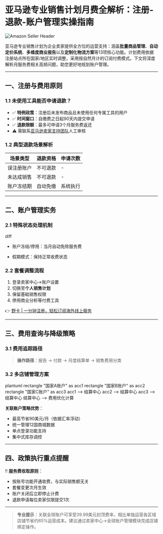 # 亚马逊专业销售计划月费全解析：注册-退款-账户管理实操指南

![Amazon Seller Header](https://via.placeholder.com/800x200?text=Amazon+Seller+Dashboard)

亚马逊专业销售计划为企业卖家提供全方位的运营支持：涵盖**批量商品管理**、**自动定价系统**、**多维度商业报告**以及**定制化物流方案**等13项核心功能。计划费用依据注册站点所在国家/地区实时调整，采用按自然月计的订阅付费模式。下文将深度解析月服务费相关高频问题，助您更好地规划账户管理。

---

## 一、注册与费用原则
### 1.1 未使用工具能否申请退款？
- ✅ **特例政策**：注册后未发布商品且未使用任何专属工具的用户
- ✅ **时间窗口**：自缴费之日起90天内提交申请
- ✅ **退款限额**：最多可申请3个月服务费返还
- ⚠️ 需联系[亚马逊卖家支持团队](https://sellercentral.amazon.com)人工审核

### 1.2 典型退款场景解析
| 场景类型 | 退款资格 | 申请次数 |
|---------|----------|---------|
| 误注册账户 | 不可退款 | - |
| 未达成销售 | 不可退款 | - |
| 账户冻结期 | 自动免缴 | 系统执行 |

---

## 二、账户管理实务
### 2.1 特殊状态处理机制
diff
+ 账户冻结/停用：当月自动免除服务费
- 假期模式：保持正常收费状态


### 2.2 套餐调整流程
1. 登录卖家中心→账户设置
2. 切换至**个人销售计划**
3. 保留基础销售权限
4. 停用商业分析等付费工具

👉 [野卡 | 一分钟注册，轻松订阅海外线上服务](https://bbtdd.com/yeka)

---

## 三、费用查询与降级策略
### 3.1 费用追踪路径
> **操作路径**：报告 → 付款 → 月度结算单 → 销售费用分类

### 3.2 多店铺管理方案
plantuml
rectangle "国家A账户" as acc1
rectangle "国家B账户" as acc2
rectangle "国家C账户" as acc3
acc1 --> 结算中心
acc2 --> 结算中心
acc3 --> 结算中心
结算中心 --> 费用优化计算


**关联账户策略优势**：
- 最高节省90美元/月（依据汇率浮动）
- 统一管理12国商城数据
- 单点登录功能支持
- 集中式库存调控

---

## 四、政策执行重点提醒
‼️ **服务费收取原则**：
- 按账号功能开通收费，与实际销售额无关
- 套餐变更次月生效
- 账户关闭后立即停止计费
- 退款申请每位卖家仅限提交1次

---

> **专业提示**：关联全球账户可享受39.99美元封顶费率，相比单独运营各区域店铺节省约65%运营成本。建议通过卖家中心→全球账户管理模块完成店铺绑定操作。